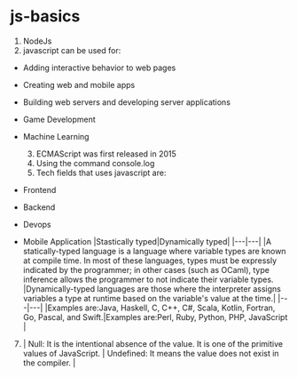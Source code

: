 # js-basics

1. NodeJs
2. javascript can be used for:

- Adding interactive behavior to web pages
- Creating web and mobile apps
- Building web servers and developing server applications
- Game Development
- Machine Learning

  3. ECMAScript was first released in 2015
  4. Using the command console.log
  5. Tech fields that uses javascript are:

- Frontend
- Backend
- Devops
- Mobile Application
  |Stastically typed|Dynamically typed|
  |---|---|
  |A statically-typed language is a language where variable types are known at compile time. In most of these languages, types must be expressly indicated by the programmer; in other cases (such as OCaml), type inference allows the programmer to not indicate their variable types. |Dynamically-typed languages are those where the interpreter assigns variables a type at runtime based on the variable's value at the time.|
  |---|---|
  |Examples are:Java, Haskell, C, C++, C#, Scala, Kotlin, Fortran, Go, Pascal, and Swift.|Examples are:Perl, Ruby, Python, PHP, JavaScript |

7.  | Null: It is the intentional absence of the value. It is one of the primitive values of JavaScript. | Undefined: It means the value does not exist in the compiler. |
